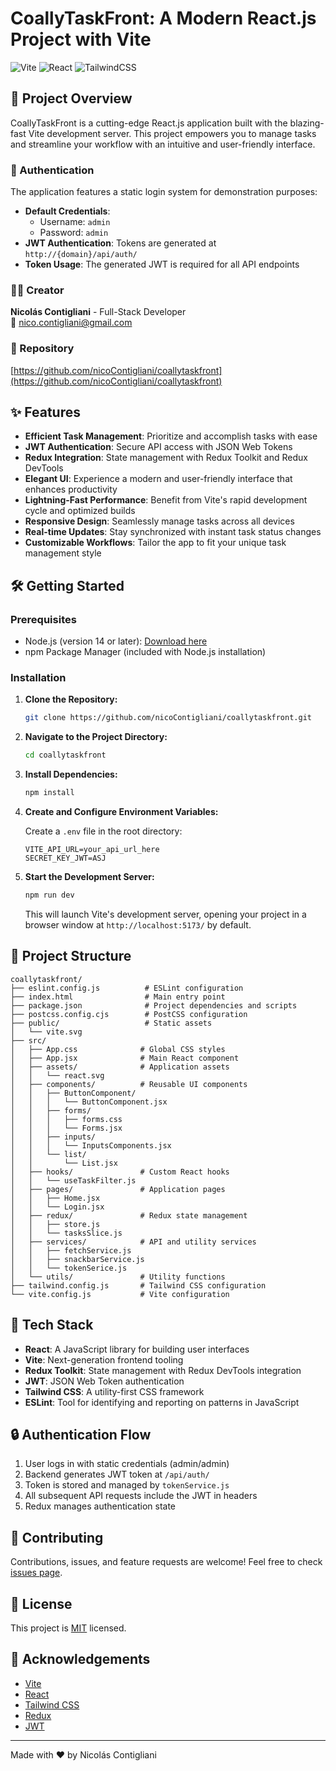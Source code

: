 # CoallyTaskFront: A Modern React.js Project with Vite

![Vite](https://img.shields.io/badge/vite-%23646CFF.svg?style=for-the-badge&logo=vite&logoColor=white)
![React](https://img.shields.io/badge/react-%2320232a.svg?style=for-the-badge&logo=react&logoColor=%2361DAFB)
![TailwindCSS](https://img.shields.io/badge/tailwindcss-%2338B2AC.svg?style=for-the-badge&logo=tailwind-css&logoColor=white)

## 🚀 Project Overview

CoallyTaskFront is a cutting-edge React.js application built with the blazing-fast Vite development server. This project empowers you to manage tasks and streamline your workflow with an intuitive and user-friendly interface.

### 🔐 Authentication

The application features a static login system for demonstration purposes:
- **Default Credentials**:
  - Username: `admin`
  - Password: `admin`
- **JWT Authentication**: Tokens are generated at `http://{domain}/api/auth/`
- **Token Usage**: The generated JWT is required for all API endpoints

### 👨‍💻 Creator

**Nicolás Contigliani** - Full-Stack Developer  
📧 [nico.contigliani@gmail.com](mailto:nico.contigliani@gmail.com)

### 🔗 Repository

[https://github.com/nicoContigliani/coallytaskfront](https://github.com/nicoContigliani/coallytaskfront)

## ✨ Features

- **Efficient Task Management**: Prioritize and accomplish tasks with ease
- **JWT Authentication**: Secure API access with JSON Web Tokens
- **Redux Integration**: State management with Redux Toolkit and Redux DevTools
- **Elegant UI**: Experience a modern and user-friendly interface that enhances productivity
- **Lightning-Fast Performance**: Benefit from Vite's rapid development cycle and optimized builds
- **Responsive Design**: Seamlessly manage tasks across all devices
- **Real-time Updates**: Stay synchronized with instant task status changes
- **Customizable Workflows**: Tailor the app to fit your unique task management style

## 🛠️ Getting Started

### Prerequisites

- Node.js (version 14 or later): [Download here](https://nodejs.org/en/)
- npm Package Manager (included with Node.js installation)

### Installation

1. **Clone the Repository:**

   ```bash
   git clone https://github.com/nicoContigliani/coallytaskfront.git
   ```

2. **Navigate to the Project Directory:**

   ```bash
   cd coallytaskfront
   ```

3. **Install Dependencies:**

   ```bash
   npm install
   ```

4. **Create and Configure Environment Variables:**

   Create a `.env` file in the root directory:
   ```
   VITE_API_URL=your_api_url_here
   SECRET_KEY_JWT=ASJ

   ```

5. **Start the Development Server:**

   ```bash
   npm run dev
   ```

   This will launch Vite's development server, opening your project in a browser window at `http://localhost:5173/` by default.

## 📁 Project Structure

```
coallytaskfront/
├── eslint.config.js          # ESLint configuration
├── index.html                # Main entry point
├── package.json              # Project dependencies and scripts
├── postcss.config.cjs        # PostCSS configuration
├── public/                   # Static assets
│   └── vite.svg
├── src/
│   ├── App.css              # Global CSS styles
│   ├── App.jsx              # Main React component
│   ├── assets/              # Application assets
│   │   └── react.svg
│   ├── components/          # Reusable UI components
│   │   ├── ButtonComponent/
│   │   │   └── ButtonComponent.jsx
│   │   ├── forms/
│   │   │   ├── forms.css
│   │   │   └── Forms.jsx
│   │   ├── inputs/
│   │   │   └── InputsComponents.jsx
│   │   └── list/
│   │       └── List.jsx
│   ├── hooks/               # Custom React hooks
│   │   └── useTaskFilter.js
│   ├── pages/               # Application pages
│   │   ├── Home.jsx
│   │   └── Login.jsx
│   ├── redux/               # Redux state management
│   │   ├── store.js
│   │   └── tasksSlice.js
│   ├── services/            # API and utility services
│   │   ├── fetchService.js
│   │   ├── snackbarService.js
│   │   └── tokenSerice.js
│   └── utils/               # Utility functions
├── tailwind.config.js       # Tailwind CSS configuration
└── vite.config.js           # Vite configuration
```

## 🧰 Tech Stack

- **React**: A JavaScript library for building user interfaces
- **Vite**: Next-generation frontend tooling
- **Redux Toolkit**: State management with Redux DevTools integration
- **JWT**: JSON Web Token authentication
- **Tailwind CSS**: A utility-first CSS framework
- **ESLint**: Tool for identifying and reporting on patterns in JavaScript

## 🔒 Authentication Flow

1. User logs in with static credentials (admin/admin)
2. Backend generates JWT token at `/api/auth/`
3. Token is stored and managed by `tokenService.js`
4. All subsequent API requests include the JWT in headers
5. Redux manages authentication state

## 🤝 Contributing

Contributions, issues, and feature requests are welcome! Feel free to check [issues page](https://github.com/nicoContigliani/coallytaskfront/issues).

## 📜 License

This project is [MIT](https://choosealicense.com/licenses/mit/) licensed.

## 🙏 Acknowledgements

- [Vite](https://vitejs.dev/)
- [React](https://reactjs.org/)
- [Tailwind CSS](https://tailwindcss.com/)
- [Redux](https://redux.js.org/)
- [JWT](https://jwt.io/)

---

Made with ❤️ by Nicolás Contigliani